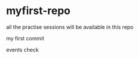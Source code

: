 # myfirst-repo
all the practise sessions will be available in this repo

my first commit

 events check
